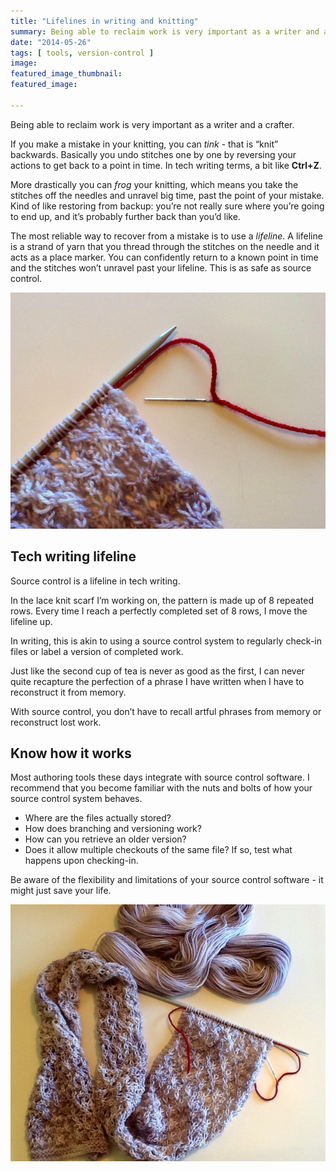 ```yaml
---
title: "Lifelines in writing and knitting"
summary: Being able to reclaim work is very important as a writer and a crafter.
date: "2014-05-26"
tags: [ tools, version-control ]
image: 
featured_image_thumbnail: 
featured_image: 

---
```


Being able to reclaim work is very important as a writer and a crafter.

If you make a mistake in your knitting, you can _tink_ - that is “knit” backwards. Basically you undo stitches one by one by reversing your actions to get back to a point in time. In tech writing terms, a bit like **Ctrl+Z**.

More drastically you can _frog_ your knitting, which means you take the stitches off the needles and unravel big time, past the point of your mistake. Kind of like restoring from backup: you’re not really sure where you’re going to end up, and it’s probably further back than you’d like.

The most reliable way to recover from a mistake is to use a _lifeline_. A lifeline is a strand of yarn that you thread through the stitches on the needle and it acts as a place marker. You can confidently return to a known point in time and the stitches won’t unravel past your lifeline. This is as safe as source control.

![Lifeline](/assets/images/lifeline.jpg)

## Tech writing lifeline ##

Source control is a lifeline in tech writing.

In the lace knit scarf I’m working on, the pattern is made up of 8 repeated rows. Every time I reach a perfectly completed set of 8 rows, I move the lifeline up.

In writing, this is akin to using a source control system to regularly check-in files or label a version of completed work.

Just like the second cup of tea is never as good as the first, I can never quite recapture the perfection of a phrase I have written when I have to reconstruct it from memory.

With source control, you don’t have to recall artful phrases from memory or reconstruct lost work.

## Know how it works ##

Most authoring tools these days integrate with source control software. I recommend that you become familiar with the nuts and bolts of how your source control system behaves.

- Where are the files actually stored?
- How does branching and versioning work?
- How can you retrieve an older version?
- Does it allow multiple checkouts of the same file? If so, test what happens upon checking-in.

Be aware of the flexibility and limitations of your source control software - it might just save your life.

![Scarf](/assets/images/scarf.jpg)
